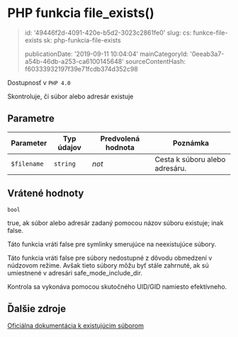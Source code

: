 PHP funkcia file_exists()
=========================

> id: '49446f2d-4091-420e-b5d2-3023c2861fe0'
> slug:
> 	cs: funkce-file-exists
> 	sk: php-funkcia-file-exists
> 
> publicationDate: '2019-09-11 10:04:04'
> mainCategoryId: '0eeab3a7-a54b-46db-a253-ca6100145648'
> sourceContentHash: f60333932197f39e71fcdb374d352c98

Dostupnosť v `PHP 4.0`

Skontroluje, či súbor alebo adresár existuje


Parametre
--------------

| Parameter | Typ údajov | Predvolená hodnota | Poznámka |
|-----|-----|-----|-----|
| `$filename` | `string` | *not* | Cesta k súboru alebo adresáru. |


Vrátené hodnoty
----------------

`bool`

true, ak súbor alebo adresár zadaný pomocou
názov súboru existuje; inak false.
</p>
<p>
Táto funkcia vráti false pre symlinky smerujúce na neexistujúce
súbory.
</p>
<p>
Táto funkcia vráti false pre súbory nedostupné z dôvodu obmedzení v núdzovom režime. Avšak tieto
súbory môžu byť stále zahrnuté, ak
sú umiestnené v adresári safe_mode_include_dir.
</p>
<p>
Kontrola sa vykonáva pomocou skutočného UID/GID namiesto efektívneho.

Ďalšie zdroje
------------

[Oficiálna dokumentácia k existujúcim súborom](https://www.php.net/manual/en/function.file-exists.php)
